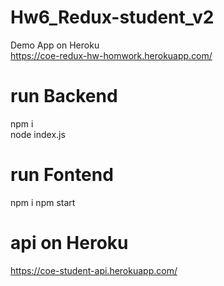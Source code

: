 # Hw6_Redux-student_v2
Demo App on Heroku </br>
https://coe-redux-hw-homwork.herokuapp.com/
# run Backend
npm i </br>
node index.js
# run Fontend
npm i
npm start
# api on Heroku
https://coe-student-api.herokuapp.com/
